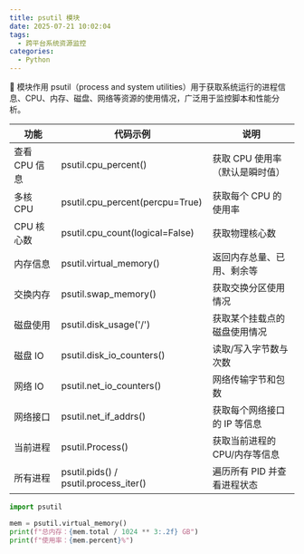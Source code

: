 ```yaml
---
title: psutil 模块
date: 2025-07-21 10:02:04
tags:
  - 跨平台系统资源监控
categories:
  - Python
---
```


🧠 模块作用
psutil（process and system utilities）用于获取系统运行的进程信息、CPU、内存、磁盘、网络等资源的使用情况，广泛用于监控脚本和性能分析。

| 功能          | 代码示例                              | 说明                            |
| ------------- | ------------------------------------- | ------------------------------- |
| 查看 CPU 信息 | psutil.cpu_percent()                  | 获取 CPU 使用率（默认是瞬时值） |
| 多核 CPU      | psutil.cpu_percent(percpu=True)       | 获取每个 CPU 的使用率           |
| CPU 核心数    | psutil.cpu_count(logical=False)       | 获取物理核心数                  |
| 内存信息      | psutil.virtual_memory()               | 返回内存总量、已用、剩余等      |
| 交换内存      | psutil.swap_memory()                  | 获取交换分区使用情况            |
| 磁盘使用      | psutil.disk_usage('/')                | 获取某个挂载点的磁盘使用情况    |
| 磁盘 IO       | psutil.disk_io_counters()             | 读取/写入字节数与次数           |
| 网络 IO       | psutil.net_io_counters()              | 网络传输字节和包数              |
| 网络接口      | psutil.net_if_addrs()                 | 获取每个网络接口的 IP 等信息    |
| 当前进程      | psutil.Process()                      | 获取当前进程的 CPU/内存等信息   |
| 所有进程      | psutil.pids() / psutil.process_iter() | 遍历所有 PID 并查看进程状态     |


```python
import psutil

mem = psutil.virtual_memory()
print(f"总内存：{mem.total / 1024 ** 3:.2f} GB")
print(f"使用率：{mem.percent}%")
```